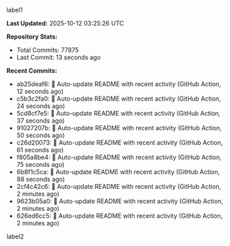
label1 
<!-- ACTIVITY_START -->
**Last Updated:** 2025-10-12 03:25:26 UTC

**Repository Stats:**
- Total Commits: 77875
- Last Commit: 13 seconds ago

**Recent Commits:**
- ab25deaf6: 🤖 Auto-update README with recent activity (GitHub Action, 12 seconds ago)
- c5b3c2fa0: 🤖 Auto-update README with recent activity (GitHub Action, 24 seconds ago)
- 5cd8cf7e5: 🤖 Auto-update README with recent activity (GitHub Action, 37 seconds ago)
- 91027207b: 🤖 Auto-update README with recent activity (GitHub Action, 50 seconds ago)
- c26d20073: 🤖 Auto-update README with recent activity (GitHub Action, 61 seconds ago)
- f805a8be4: 🤖 Auto-update README with recent activity (GitHub Action, 75 seconds ago)
- 6b8f1c5ca: 🤖 Auto-update README with recent activity (GitHub Action, 88 seconds ago)
- 2cf4c42c6: 🤖 Auto-update README with recent activity (GitHub Action, 2 minutes ago)
- 9623b05a0: 🤖 Auto-update README with recent activity (GitHub Action, 2 minutes ago)
- 626ed6cc5: 🤖 Auto-update README with recent activity (GitHub Action, 2 minutes ago)
<!-- ACTIVITY_END -->

label2
